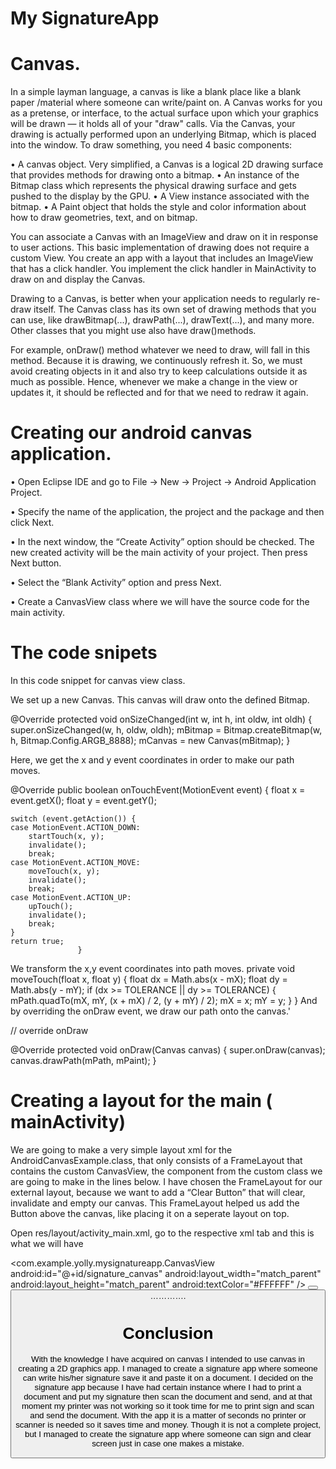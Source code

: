 #                                              My SignatureApp


   #                                             Canvas. 


In a simple layman language, a canvas is like a blank place like a blank paper /material where someone can write/paint on.
 A Canvas works for you as a pretense, or interface, to the actual surface upon which your graphics will be drawn — it holds all of your "draw" calls. Via the Canvas, your drawing is actually performed upon an underlying Bitmap, which is placed into the window. To draw something, you need 4 basic components: 
 
•	A canvas object. Very simplified, a Canvas is a logical 2D drawing surface that provides methods for drawing onto a bitmap.
•	An instance of the Bitmap class which represents the physical drawing surface and gets pushed to the display by the GPU.
•	A View instance associated with the bitmap.
•	A Paint object that holds the style and color information about how to draw geometries, text, and on bitmap.

 
You can associate a Canvas with an ImageView and draw on it in response to user actions. This basic implementation of drawing does not require a custom View. You create an app with a layout that includes an ImageView that has a click handler. You implement the click handler in MainActivity to draw on and display the Canvas.

Drawing to a Canvas, is better when your application needs to regularly re-draw itself. The Canvas class has its own set of drawing methods that you can use, like drawBitmap(...), drawPath(...), drawText(...), and many more. Other classes that you might use also have draw()methods. 

 For example, onDraw() method whatever we need to draw, will fall in this method. Because it is drawing, we continuously refresh it. So, we must avoid creating objects in it and also try to keep calculations outside it as much as possible. Hence, whenever we make a change in the view or updates it, it should be reflected and for that we need to redraw it again. 

 

# Creating our android canvas application.

•	Open Eclipse IDE and go to File → New → Project → Android Application Project.

•	Specify the name of the application, the project and the package and then click Next.

•	In the next window, the “Create Activity” option should be checked. The new created activity will be the main activity of your 
        project. Then press Next button.
	
•	Select the “Blank Activity” option and press Next.

•	Create a CanvasView class where we will have the source code for the main activity.

# The code snipets

In this code snippet for canvas view class.

 We set up a new Canvas. This canvas will draw onto the defined Bitmap.
 
@Override
protected void onSizeChanged(int w, int h, int oldw, int oldh) {
	super.onSizeChanged(w, h, oldw, oldh);
	mBitmap = Bitmap.createBitmap(w, h, Bitmap.Config.ARGB_8888);
	mCanvas = new Canvas(mBitmap);
}

Here, we get the x and y event coordinates in order to make our path moves.

@Override
public boolean onTouchEvent(MotionEvent event) {
	float x = event.getX();
	float y = event.getY();

	switch (event.getAction()) {
	case MotionEvent.ACTION_DOWN:
		startTouch(x, y);
		invalidate();
		break;
	case MotionEvent.ACTION_MOVE:
		moveTouch(x, y);
		invalidate();
		break;
	case MotionEvent.ACTION_UP:
		upTouch();
		invalidate();
		break;
	}
	return true;
                   }
We transform the x,y event coordinates into path moves.
private void moveTouch(float x, float y) {
	float dx = Math.abs(x - mX);
	float dy = Math.abs(y - mY);
	if (dx >= TOLERANCE || dy >= TOLERANCE) {
		mPath.quadTo(mX, mY, (x + mX) / 2, (y + mY) / 2);
		mX = x;
		mY = y;
	}
                     }
And by overriding the onDraw event, we draw our path onto the canvas.'

// override onDraw

@Override
protected void onDraw(Canvas canvas) {
	super.onDraw(canvas);
	canvas.drawPath(mPath, mPaint);
} 

# Creating a layout for the main ( mainActivity)
We are going to make a very simple layout xml for the AndroidCanvasExample.class, that only consists of a FrameLayout that contains the custom CanvasView, the component from the custom class we are going to make in the lines below. I have chosen the FrameLayout for our external layout, because we want to add a “Clear Button” that will clear, invalidate and empty our canvas. This FrameLayout helped us add the Button above the canvas, like placing it on a seperate layout on top.

Open res/layout/activity_main.xml, go to the respective xml tab and this is what we will have

<FrameLayout xmlns:android="http://schemas.android.com/apk/res/android"
    xmlns:custom="http://schemas.android.com/apk/res-auto"
    xmlns:app="http://schemas.android.com/apk/res-auto"
    xmlns:tools="http://schemas.android.com/tools"
    android:layout_width="match_parent"
    android:layout_height="match_parent"
    android:background="#FFFFFF"
    android:orientation="vertical">
    <com.example.yolly.mysignatureapp.CanvasView
        android:id="@+id/signature_canvas"
        android:layout_width="match_parent"
        android:layout_height="match_parent"
        android:textColor="#FFFFFF" />
   <Button
    android:id="@+id/button"
    android:layout_width="wrap_content"
    android:layout_height="wrap_content"
    android:layout_alignParentStart="true"
    android:layout_alignParentTop="true"
    android:onClick="newFile"
    android:text="New"
    android:visibility="visible"
    tools:text="New" />
   <Button
        android:id="@+id/button1"
        android:layout_width="wrap_content"
        android:layout_height="wrap_content"
        android:layout_gravity="bottom|left"
        android:onClick="clearCanvas"
        android:text="Clear Canvas" />
………….
</FrameLayout>                                                 

# Conclusion

With the knowledge I have acquired on canvas I intended to use canvas in creating a 2D graphics app. I managed to create a signature app where someone can write his/her signature save it and paste it on a document. I decided on the signature app because I have had certain instance where I had to print a document and put my signature then scan the document and send, and at that moment my printer was not working so it took time for me to print sign and scan and send the document. With the app it is a matter of seconds no printer or scanner is needed so it saves time and money. 
Though it is not a complete project, but I managed to create the signature app where someone can sign and clear screen just in case one makes a mistake.




    

